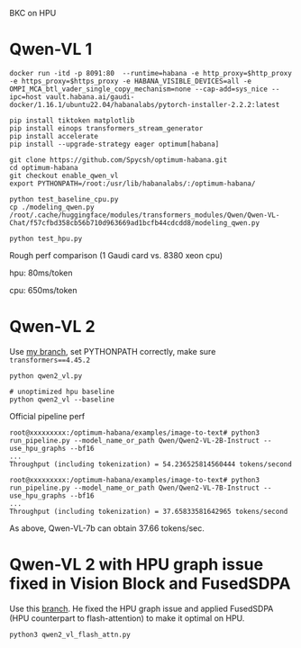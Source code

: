 BKC on HPU

# Qwen-VL 1
```
docker run -itd -p 8091:80  --runtime=habana -e http_proxy=$http_proxy -e https_proxy=$https_proxy -e HABANA_VISIBLE_DEVICES=all -e OMPI_MCA_btl_vader_single_copy_mechanism=none --cap-add=sys_nice --ipc=host vault.habana.ai/gaudi-docker/1.16.1/ubuntu22.04/habanalabs/pytorch-installer-2.2.2:latest

pip install tiktoken matplotlib
pip install einops transformers_stream_generator
pip install accelerate
pip install --upgrade-strategy eager optimum[habana]

git clone https://github.com/Spycsh/optimum-habana.git
cd optimum-habana
git checkout enable_qwen_vl
export PYTHONPATH=/root:/usr/lib/habanalabs/:/optimum-habana/

python test_baseline_cpu.py
cp ./modeling_qwen.py /root/.cache/huggingface/modules/transformers_modules/Qwen/Qwen-VL-Chat/f57cfbd358cb56b710d963669ad1bcfb44cdcdd8/modeling_qwen.py

python test_hpu.py
```

Rough perf comparison (1 Gaudi card vs. 8380 xeon cpu)

hpu: 80ms/token

cpu: 650ms/token


# Qwen-VL 2

Use [my branch](https://github.com/Spycsh/optimum-habana/tree/qwen2_vl), set PYTHONPATH correctly, make sure `transformers==4.45.2`

```
python qwen2_vl.py

# unoptimized hpu baseline
python qwen2_vl --baseline
```

Official pipeline perf

```
root@xxxxxxxxx:/optimum-habana/examples/image-to-text# python3 run_pipeline.py --model_name_or_path Qwen/Qwen2-VL-2B-Instruct --use_hpu_graphs --bf16
...
Throughput (including tokenization) = 54.236525814560444 tokens/second

root@xxxxxxxxx:/optimum-habana/examples/image-to-text# python3 run_pipeline.py --model_name_or_path Qwen/Qwen2-VL-7B-Instruct --use_hpu_graphs --bf16
...
Throughput (including tokenization) = 37.65833581642965 tokens/second

```

As above, Qwen-VL-7b can obtain 37.66 tokens/sec.

# Qwen-VL 2 with HPU graph issue fixed in Vision Block and FusedSDPA

Use this [branch](https://github.com/nngokhale/optimum-habana/tree/Qwen2VLPR). He fixed the HPU graph issue and applied FusedSDPA (HPU counterpart to flash-attention) to make it optimal on HPU.

```
python3 qwen2_vl_flash_attn.py
```
